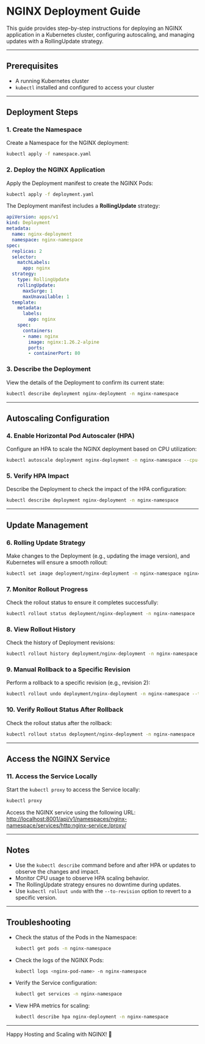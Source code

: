 
# NGINX Deployment Guide

This guide provides step-by-step instructions for deploying an NGINX application in a Kubernetes cluster, configuring autoscaling, and managing updates with a RollingUpdate strategy.

---

## Prerequisites

- A running Kubernetes cluster
- `kubectl` installed and configured to access your cluster

---

## Deployment Steps

### 1. Create the Namespace
Create a Namespace for the NGINX deployment:
```bash
kubectl apply -f namespace.yaml
```

### 2. Deploy the NGINX Application
Apply the Deployment manifest to create the NGINX Pods:
```bash
kubectl apply -f deployment.yaml
```

The Deployment manifest includes a **RollingUpdate** strategy:
```yaml
apiVersion: apps/v1
kind: Deployment
metadata:
  name: nginx-deployment
  namespace: nginx-namespace
spec:
  replicas: 2
  selector:
    matchLabels:
      app: nginx
  strategy:
    type: RollingUpdate
    rollingUpdate:
      maxSurge: 1
      maxUnavailable: 1
  template:
    metadata:
      labels:
        app: nginx
    spec:
      containers:
      - name: nginx
        image: nginx:1.26.2-alpine
        ports:
        - containerPort: 80
```

### 3. Describe the Deployment
View the details of the Deployment to confirm its current state:
```bash
kubectl describe deployment nginx-deployment -n nginx-namespace
```

---

## Autoscaling Configuration

### 4. Enable Horizontal Pod Autoscaler (HPA)
Configure an HPA to scale the NGINX deployment based on CPU utilization:
```bash
kubectl autoscale deployment nginx-deployment -n nginx-namespace --cpu-percent=50 --min=3 --max=10
```

### 5. Verify HPA Impact
Describe the Deployment to check the impact of the HPA configuration:
```bash
kubectl describe deployment nginx-deployment -n nginx-namespace
```

---

## Update Management

### 6. Rolling Update Strategy
Make changes to the Deployment (e.g., updating the image version), and Kubernetes will ensure a smooth rollout:
```bash
kubectl set image deployment/nginx-deployment -n nginx-namespace nginx=nginx:latest
```

### 7. Monitor Rollout Progress
Check the rollout status to ensure it completes successfully:
```bash
kubectl rollout status deployment/nginx-deployment -n nginx-namespace
```

### 8. View Rollout History
Check the history of Deployment revisions:
```bash
kubectl rollout history deployment/nginx-deployment -n nginx-namespace
```

### 9. Manual Rollback to a Specific Revision
Perform a rollback to a specific revision (e.g., revision 2):
```bash
kubectl rollout undo deployment/nginx-deployment -n nginx-namespace --to-revision=2
```

### 10. Verify Rollout Status After Rollback
Check the rollout status after the rollback:
```bash
kubectl rollout status deployment/nginx-deployment -n nginx-namespace
```

---

## Access the NGINX Service

### 11. Access the Service Locally
Start the `kubectl proxy` to access the Service locally:
```bash
kubectl proxy
```

Access the NGINX service using the following URL:
[http://localhost:8001/api/v1/namespaces/nginx-namespace/services/http:nginx-service:/proxy/](http://localhost:8001/api/v1/namespaces/nginx-namespace/services/http:nginx-service:/proxy/)

---

## Notes

- Use the `kubectl describe` command before and after HPA or updates to observe the changes and impact.
- Monitor CPU usage to observe HPA scaling behavior.
- The RollingUpdate strategy ensures no downtime during updates.
- Use `kubectl rollout undo` with the `--to-revision` option to revert to a specific version.

---

## Troubleshooting

- Check the status of the Pods in the Namespace:
  ```bash
  kubectl get pods -n nginx-namespace
  ```

- Check the logs of the NGINX Pods:
  ```bash
  kubectl logs <nginx-pod-name> -n nginx-namespace
  ```

- Verify the Service configuration:
  ```bash
  kubectl get services -n nginx-namespace
  ```

- View HPA metrics for scaling:
  ```bash
  kubectl describe hpa nginx-deployment -n nginx-namespace
  ```

---

Happy Hosting and Scaling with NGINX! 🚀